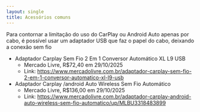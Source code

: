 ```yaml
---
layout: single
title: Acessórios comuns
---
```


Para contornar a limitação do uso do CarPlay ou Android Auto apenas por cabo, é possível usar um adaptador USB que faz o papel do cabo, deixando a conexão sem fio

* Adaptador Carplay Sem Fio 2 Em 1 Conversor Automático XL L9 USB
  * Mercado Livre, R$72,40 em 29/10/2025
  * Link: https://www.mercadolivre.com.br/adaptador-carplay-sem-fio-2-em-1-conversor-automatico-xl-l9-usb
* Adaptador Carplay /android Auto Wireless Sem Fio Automático
  * Mercado Livre, R$136,00 em 29/10/2025
  * Link: https://www.mercadolivre.com.br/adaptador-carplay-android-auto-wireless-sem-fio-automatico/up/MLBU3318483899
